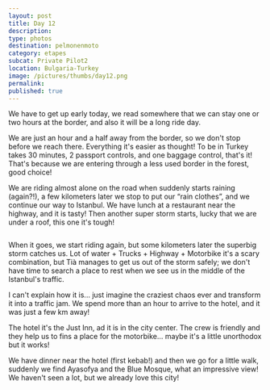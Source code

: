```yaml
---
layout: post
title: Day 12
description: 
type: photos
destination: pelmonenmoto
category: etapes
subcat: Private Pilot2
location: Bulgaria-Turkey
image: /pictures/thumbs/day12.png
permalink: 
published: true
---
```


We have to get up early today, we read somewhere that we can stay one or two hours at the border, and also it will be a long ride day. 

We are just an hour and a half away from the border, so we don't stop before we reach there. Everything it's easier as thought! To be in Turkey takes 30 minutes, 2 passport controls, and one baggage control, that's it! That's because we are entering through a less used border in the forest, good choice!

We are riding almost alone on the road when suddenly starts raining (again?!), a few kilometers later we stop to put our “rain clothes”, and we continue our way to Istanbul. We have lunch at a restaurant near the highway, and it is tasty! Then another super storm starts, lucky that we are under a roof, this one it's tough!

<p><a
href="https://lh3.googleusercontent.com/ovazhoH9dLEBBPul-HY60WNESEUKQINrFy-p7VbiJ0pQ08I81iBt2On-Jh2G32l6iBYxCe8m5OcUkuxHZocepPWe8CdHPlNHQMpkbxs1odGgvNLe0nmWKs1Xi68evo7K_ABZw3Glh7Bqnnso0wJR80Dm_xaIzqWoWF7np_ejJfoss07HJ6JKY9aLs_VmpYtBj6rRiaPWE72i8qPF-3U-Ux6wPa7GqB6jykz29uyALCDGWbzqHXlhMQaiylQkrpd1F3uKjlO_NYN9riNZtBY5ImrTY9NUDP3NMvzWLNOX5QOreGjRms050Xb_pIt0BroMD3-9_Pi_FZtMT7rBjF6e3H4usEslLQYYfz06EfONgDdM5Ddy4ehbRNGJG8MQqYId2BYzpD5BxOKR-w56EFpna95QvTV-LI9KMC4bNZK4-oG5u4KYZdkKr-BIP_iM4OCPlm99CmYDnXZgdcU-3RsSLTCJoN178zynnygndmTCXXU1NtLAPDI70CoInYkTvIZAy4I1KoggNlHH9XfQimhvTsR1FK0r_FThI-mSB6C4reZZ-cLcruNmV26P4g7iJwl_NhBKl5RcQmJCnYB2TRemk9D_MzWeAs84QP7hvJRz31uW280pkLHnXq6WBjcC0jlzmmgjYzNvyn1j6hUsdYKILgu_N1Yq0r58Sg=w845-h634-no"><img 
src="https://lh3.googleusercontent.com/ovazhoH9dLEBBPul-HY60WNESEUKQINrFy-p7VbiJ0pQ08I81iBt2On-Jh2G32l6iBYxCe8m5OcUkuxHZocepPWe8CdHPlNHQMpkbxs1odGgvNLe0nmWKs1Xi68evo7K_ABZw3Glh7Bqnnso0wJR80Dm_xaIzqWoWF7np_ejJfoss07HJ6JKY9aLs_VmpYtBj6rRiaPWE72i8qPF-3U-Ux6wPa7GqB6jykz29uyALCDGWbzqHXlhMQaiylQkrpd1F3uKjlO_NYN9riNZtBY5ImrTY9NUDP3NMvzWLNOX5QOreGjRms050Xb_pIt0BroMD3-9_Pi_FZtMT7rBjF6e3H4usEslLQYYfz06EfONgDdM5Ddy4ehbRNGJG8MQqYId2BYzpD5BxOKR-w56EFpna95QvTV-LI9KMC4bNZK4-oG5u4KYZdkKr-BIP_iM4OCPlm99CmYDnXZgdcU-3RsSLTCJoN178zynnygndmTCXXU1NtLAPDI70CoInYkTvIZAy4I1KoggNlHH9XfQimhvTsR1FK0r_FThI-mSB6C4reZZ-cLcruNmV26P4g7iJwl_NhBKl5RcQmJCnYB2TRemk9D_MzWeAs84QP7hvJRz31uW280pkLHnXq6WBjcC0jlzmmgjYzNvyn1j6hUsdYKILgu_N1Yq0r58Sg=w845-h634-no" alt=""></a></p>

When it goes, we start riding again, but some kilometers later  the superbig storm catches us. Lot of water + Trucks + Highway + Motorbike it's a scary combination, but Tià manages to get us out of the storm safely; we don't have time to search a place to rest when we see us in the middle of the Istanbul's traffic.

I can't explain how it is... just imagine the craziest chaos ever and transform it into a traffic jam. We spend more than an hour to arrive to the hotel, and it was just a few km away!

The hotel it's the Just Inn, ad it is in the city center. The crew is friendly and they help us to fins a place for the motorbike... maybe it's a little unorthodox but it works!

We have dinner near the hotel (first kebab!) and then we go for a little walk, suddenly we find Ayasofya and the Blue Mosque, what an impressive view! We haven't seen a lot, but we already love this city!

<p><a
href="https://lh3.googleusercontent.com/ONppCchC2IvpsF4ZFUR4oKDVrtarcohEzExbZrYsHC5pbs284d2DRrFgHRKD_Od2rYdhCs9euWSmDjXP5oR6Gh1Mi7QkSZEexDAjAjX2XgB6xtkTrzQabyi6jEtX0GvgAXQ0lzZKNnLZ8GXqRpIyHfNAczCo04K8DnWbkWZha0Cp2b2sniBYC3lKWFIFR6hXaG4_PL30LqrgNIVfQtqo2SLTf4v7LiIF6xICKYowP1JZDEgcgnFnM_8Nq4YexBxrkNesBrCCB0S_6u-d4bPrEm62GOyvkIuEqs2UhoROPcUHRnbv6qnfoFR2PQnPp_L41NDd32QmwNmJe-oLOLcwhPLv5v2wv1WCEUXbk9Ex-BuupBSzjJtggiMgn6SdnEytMOzczRwuYQVJIOoZ_UANeKBA_Ir07E2JYVao2u9WdEbok5fleMpiQ96LwsAkZlNE4Caz1mBdlAWY3DMGrlHd2u6WNzSCyjlgZ__A6HiJpL57vMWfv4j7deku6fwepEWO0xXb2dCvTwQqeDag2dhaqOHdJ5kcERy6nhvImIALh3d5-N0tZPfzsM4woFdiv_GfFjUlNX_BeCekhzIo7bEUtqSMNd4jdwr3_go0PO0IgkTsP1aRvu6kSZRmqdd_YnyqVgK_3RtVZM1bko8pgHdk6B9NGCTK3UTQyQ=w476-h634-no"><img 
src="https://lh3.googleusercontent.com/ONppCchC2IvpsF4ZFUR4oKDVrtarcohEzExbZrYsHC5pbs284d2DRrFgHRKD_Od2rYdhCs9euWSmDjXP5oR6Gh1Mi7QkSZEexDAjAjX2XgB6xtkTrzQabyi6jEtX0GvgAXQ0lzZKNnLZ8GXqRpIyHfNAczCo04K8DnWbkWZha0Cp2b2sniBYC3lKWFIFR6hXaG4_PL30LqrgNIVfQtqo2SLTf4v7LiIF6xICKYowP1JZDEgcgnFnM_8Nq4YexBxrkNesBrCCB0S_6u-d4bPrEm62GOyvkIuEqs2UhoROPcUHRnbv6qnfoFR2PQnPp_L41NDd32QmwNmJe-oLOLcwhPLv5v2wv1WCEUXbk9Ex-BuupBSzjJtggiMgn6SdnEytMOzczRwuYQVJIOoZ_UANeKBA_Ir07E2JYVao2u9WdEbok5fleMpiQ96LwsAkZlNE4Caz1mBdlAWY3DMGrlHd2u6WNzSCyjlgZ__A6HiJpL57vMWfv4j7deku6fwepEWO0xXb2dCvTwQqeDag2dhaqOHdJ5kcERy6nhvImIALh3d5-N0tZPfzsM4woFdiv_GfFjUlNX_BeCekhzIo7bEUtqSMNd4jdwr3_go0PO0IgkTsP1aRvu6kSZRmqdd_YnyqVgK_3RtVZM1bko8pgHdk6B9NGCTK3UTQyQ=w476-h634-no" alt=""></a></p>

<p><a
href="https://lh3.googleusercontent.com/lTmj4eVdEW2Cq94cvaK914vuxINnIJnrK3u8M-yy4Rw113PDeJvPZ-9QAFfOcnep0vNVxLa6MFtE5yOG44zJatdpwvYgwHGFgHSHuMzSXFV6x0COXAyLVoRovxcI4Vr2TDKs6MSJRFrkKQNGs1ycp9inGehS37TPAOp2Luotxa3lgg7VWPtwPixRIaqwtFbUQCiy96Los5-lP7peTHrg3MWAClRUWBp-Sf7h87Qcb5QUj2SBszN2q9Oi8nyh9XZcb0WG5F-ckF0s0h38vD3fDHDFdQTI6yjG8NS-QzHkjgZsNyxj5UICWc-zR1JFWOrCDpQdeghfR1D0Tad1yGHacvHL5Ww0P8FLBVXPxckQ32ps6oDdF1iAdzy7YHgnd0uTjTogjPS0Yccr1A4PzESwlRKvj5fC58oD0Q2KnWJGOTOcEP724SM2Cp1zaCULQdbC1H3hAhezUPNRY0m9uoPeb9oYis73EsqSOSRXp-gwPXhQxU_WqnX9pV0bKp9yKLduErpw0bYKdxLn3Xma0o4EyP-EFaoLgG0MC5SpGqg0tyZMighEKc_iMGpBvq6g7UIWm-w5TZAOFLRrtgS6rJqf2lMZVqKF75Hh-4EDv5cF95f96Pm8EzGPL_lYQxJ58jw5pYT2GHofluFp1c39wTmQctA2nadle5kMdg=w1059-h794-no"><img 
src="https://lh3.googleusercontent.com/lTmj4eVdEW2Cq94cvaK914vuxINnIJnrK3u8M-yy4Rw113PDeJvPZ-9QAFfOcnep0vNVxLa6MFtE5yOG44zJatdpwvYgwHGFgHSHuMzSXFV6x0COXAyLVoRovxcI4Vr2TDKs6MSJRFrkKQNGs1ycp9inGehS37TPAOp2Luotxa3lgg7VWPtwPixRIaqwtFbUQCiy96Los5-lP7peTHrg3MWAClRUWBp-Sf7h87Qcb5QUj2SBszN2q9Oi8nyh9XZcb0WG5F-ckF0s0h38vD3fDHDFdQTI6yjG8NS-QzHkjgZsNyxj5UICWc-zR1JFWOrCDpQdeghfR1D0Tad1yGHacvHL5Ww0P8FLBVXPxckQ32ps6oDdF1iAdzy7YHgnd0uTjTogjPS0Yccr1A4PzESwlRKvj5fC58oD0Q2KnWJGOTOcEP724SM2Cp1zaCULQdbC1H3hAhezUPNRY0m9uoPeb9oYis73EsqSOSRXp-gwPXhQxU_WqnX9pV0bKp9yKLduErpw0bYKdxLn3Xma0o4EyP-EFaoLgG0MC5SpGqg0tyZMighEKc_iMGpBvq6g7UIWm-w5TZAOFLRrtgS6rJqf2lMZVqKF75Hh-4EDv5cF95f96Pm8EzGPL_lYQxJ58jw5pYT2GHofluFp1c39wTmQctA2nadle5kMdg=w1059-h794-no" alt=""></a></p>

<p><a
href="https://lh3.googleusercontent.com/hE3HbGTd2r4IVAQBQH2zJ91bupk_y8KI-Dr0WlvEugJ_BvKJ08m7QexM3aCuEcEJ3IWNjyD6StNQVNrinkiSXnScM-tw2Zo7XILaXiSagXYU4wrmIu5hWt37KmYRyQkvlPqEFFN3h36shJXRtKf5jZW2PgaSxyCIfjl1e1Sz94KC-cxJFpr4wHdh6CXsxt47ZToP8WnepeUkITswkhj2R-MesU_w9usrioqjtFBO6dkEXjnc4lPzAP4ivbAxt0hofbjhuANOFnqyVE9JrP5dcZB4-UEMRX6UPTEYnfcaZvVpLXTpDQ7K7_-IBFK0Fcr5lYeoIVC0Y_WeJ--LWk5pTZcbbrflhMzncjAVZe4_-tMTUDy8XF5rhmVVgLEovsmFjWaZrHzricEqf5Q4uqRLP47cnzlMETrOkICYzLjMyVpbhn-uU7ffN0n7n8OIAzucGxjZ1ffMPAabjRStbPepIKTZxYCRY9XZefmKH5IerXdJKihhhqaUcD6QoSrSGs9EatqkpjB2dd5TzGzCrI3Zr1z3MgF2uRVVdzv6KzwwEsMoVOIgSWhsO6Eb4nR1QhjixmcPFQNaVtlriYNf7s25h1L0KpoxazD3Gh2fyqCjpgCkP2NKyjo4ncTAg1iSIDkinn89Wl_lrJaUZYeeuQe8RyIGZSSpTD_RFw=w1059-h794-no"><img 
src="https://lh3.googleusercontent.com/hE3HbGTd2r4IVAQBQH2zJ91bupk_y8KI-Dr0WlvEugJ_BvKJ08m7QexM3aCuEcEJ3IWNjyD6StNQVNrinkiSXnScM-tw2Zo7XILaXiSagXYU4wrmIu5hWt37KmYRyQkvlPqEFFN3h36shJXRtKf5jZW2PgaSxyCIfjl1e1Sz94KC-cxJFpr4wHdh6CXsxt47ZToP8WnepeUkITswkhj2R-MesU_w9usrioqjtFBO6dkEXjnc4lPzAP4ivbAxt0hofbjhuANOFnqyVE9JrP5dcZB4-UEMRX6UPTEYnfcaZvVpLXTpDQ7K7_-IBFK0Fcr5lYeoIVC0Y_WeJ--LWk5pTZcbbrflhMzncjAVZe4_-tMTUDy8XF5rhmVVgLEovsmFjWaZrHzricEqf5Q4uqRLP47cnzlMETrOkICYzLjMyVpbhn-uU7ffN0n7n8OIAzucGxjZ1ffMPAabjRStbPepIKTZxYCRY9XZefmKH5IerXdJKihhhqaUcD6QoSrSGs9EatqkpjB2dd5TzGzCrI3Zr1z3MgF2uRVVdzv6KzwwEsMoVOIgSWhsO6Eb4nR1QhjixmcPFQNaVtlriYNf7s25h1L0KpoxazD3Gh2fyqCjpgCkP2NKyjo4ncTAg1iSIDkinn89Wl_lrJaUZYeeuQe8RyIGZSSpTD_RFw=w1059-h794-no" alt=""></a></p>